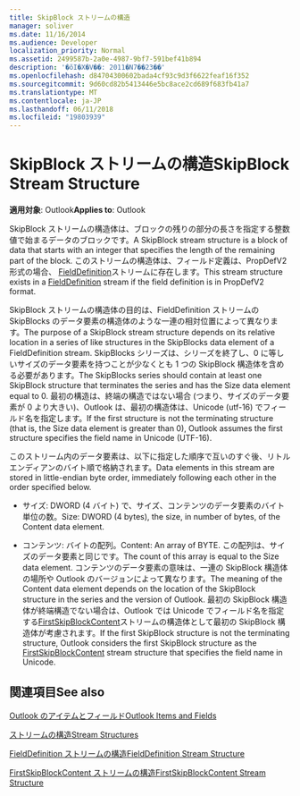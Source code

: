 ```yaml
---
title: SkipBlock ストリームの構造
manager: soliver
ms.date: 11/16/2014
ms.audience: Developer
localization_priority: Normal
ms.assetid: 2499587b-2a0e-4987-9bf7-591bef41b894
description: '�ŏI�X�V��: 2011�N7��23��'
ms.openlocfilehash: d84704300602bada4cf93c9d3f6622feaf16f352
ms.sourcegitcommit: 9d60cd82b5413446e5bc8ace2cd689f683fb41a7
ms.translationtype: MT
ms.contentlocale: ja-JP
ms.lasthandoff: 06/11/2018
ms.locfileid: "19803939"
---
```

# <a name="skipblock-stream-structure"></a><span data-ttu-id="b6d54-103">SkipBlock ストリームの構造</span><span class="sxs-lookup"><span data-stu-id="b6d54-103">SkipBlock Stream Structure</span></span>

  
  
<span data-ttu-id="b6d54-104">**適用対象**: Outlook</span><span class="sxs-lookup"><span data-stu-id="b6d54-104">**Applies to**: Outlook</span></span> 
  
<span data-ttu-id="b6d54-105">SkipBlock ストリームの構造体は、ブロックの残りの部分の長さを指定する整数値で始まるデータのブロックです。</span><span class="sxs-lookup"><span data-stu-id="b6d54-105">A SkipBlock stream structure is a block of data that starts with an integer that specifies the length of the remaining part of the block.</span></span> <span data-ttu-id="b6d54-106">このストリームの構造体は、フィールド定義は、PropDefV2 形式の場合、 [FieldDefinition](fielddefinition-stream-structure.md)ストリームに存在します。</span><span class="sxs-lookup"><span data-stu-id="b6d54-106">This stream structure exists in a [FieldDefinition](fielddefinition-stream-structure.md) stream if the field definition is in PropDefV2 format.</span></span> 
  
<span data-ttu-id="b6d54-107">SkipBlock ストリームの構造体の目的は、FieldDefinition ストリームの SkipBlocks のデータ要素の構造体のような一連の相対位置によって異なります。</span><span class="sxs-lookup"><span data-stu-id="b6d54-107">The purpose of a SkipBlock stream structure depends on its relative location in a series of like structures in the SkipBlocks data element of a FieldDefinition stream.</span></span> <span data-ttu-id="b6d54-108">SkipBlocks シリーズは、シリーズを終了し、0 に等しいサイズのデータ要素を持つことが少なくとも 1 つの SkipBlock 構造体を含める必要があります。</span><span class="sxs-lookup"><span data-stu-id="b6d54-108">The SkipBlocks series should contain at least one SkipBlock structure that terminates the series and has the Size data element equal to 0.</span></span> <span data-ttu-id="b6d54-109">最初の構造は、終端の構造ではない場合 (つまり、サイズのデータ要素が 0 より大きい)、Outlook は、最初の構造体は、Unicode (utf-16) でフィールド名を指定します。</span><span class="sxs-lookup"><span data-stu-id="b6d54-109">If the first structure is not the terminating structure (that is, the Size data element is greater than 0), Outlook assumes the first structure specifies the field name in Unicode (UTF-16).</span></span>
  
<span data-ttu-id="b6d54-110">このストリーム内のデータ要素は、以下に指定した順序で互いのすぐ後、リトル エンディアンのバイト順で格納されます。</span><span class="sxs-lookup"><span data-stu-id="b6d54-110">Data elements in this stream are stored in little-endian byte order, immediately following each other in the order specified below.</span></span>
  
- <span data-ttu-id="b6d54-111">サイズ: DWORD (4 バイト) で、サイズ、コンテンツのデータ要素のバイト単位の数。</span><span class="sxs-lookup"><span data-stu-id="b6d54-111">Size: DWORD (4 bytes), the size, in number of bytes, of the Content data element.</span></span>
    
- <span data-ttu-id="b6d54-112">コンテンツ: バイトの配列。</span><span class="sxs-lookup"><span data-stu-id="b6d54-112">Content: An array of BYTE.</span></span> <span data-ttu-id="b6d54-113">この配列は、サイズのデータ要素と同じです。</span><span class="sxs-lookup"><span data-stu-id="b6d54-113">The count of this array is equal to the Size data element.</span></span> <span data-ttu-id="b6d54-114">コンテンツのデータ要素の意味は、一連の SkipBlock 構造体の場所や Outlook のバージョンによって異なります。</span><span class="sxs-lookup"><span data-stu-id="b6d54-114">The meaning of the Content data element depends on the location of the SkipBlock structure in the series and the version of Outlook.</span></span> <span data-ttu-id="b6d54-115">最初の SkipBlock 構造体が終端構造でない場合は、Outlook では Unicode でフィールド名を指定する[FirstSkipBlockContent](firstskipblockcontent-stream-structure.md)ストリームの構造体として最初の SkipBlock 構造体が考慮されます。</span><span class="sxs-lookup"><span data-stu-id="b6d54-115">If the first SkipBlock structure is not the terminating structure, Outlook considers the first SkipBlock structure as the [FirstSkipBlockContent](firstskipblockcontent-stream-structure.md) stream structure that specifies the field name in Unicode.</span></span> 
    
## <a name="see-also"></a><span data-ttu-id="b6d54-116">関連項目</span><span class="sxs-lookup"><span data-stu-id="b6d54-116">See also</span></span>



[<span data-ttu-id="b6d54-117">Outlook のアイテムとフィールド</span><span class="sxs-lookup"><span data-stu-id="b6d54-117">Outlook Items and Fields</span></span>](outlook-items-and-fields.md)
  
[<span data-ttu-id="b6d54-118">ストリームの構造</span><span class="sxs-lookup"><span data-stu-id="b6d54-118">Stream Structures</span></span>](stream-structures.md)
  
[<span data-ttu-id="b6d54-119">FieldDefinition ストリームの構造</span><span class="sxs-lookup"><span data-stu-id="b6d54-119">FieldDefinition Stream Structure</span></span>](fielddefinition-stream-structure.md)
  
[<span data-ttu-id="b6d54-120">FirstSkipBlockContent ストリームの構造</span><span class="sxs-lookup"><span data-stu-id="b6d54-120">FirstSkipBlockContent Stream Structure</span></span>](firstskipblockcontent-stream-structure.md)

